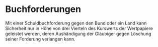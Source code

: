 # Buchforderungen

Mit einer Schuldbuchforderung gegen den Bund oder ein Land kann Sicherheit nur in Höhe von drei Vierteln des Kurswerts der Wertpapiere geleistet werden, deren Aushändigung der Gläubiger gegen Löschung seiner Forderung verlangen kann. 

